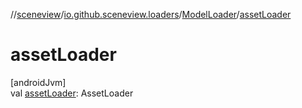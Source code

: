 //[sceneview](../../../index.md)/[io.github.sceneview.loaders](../index.md)/[ModelLoader](index.md)/[assetLoader](asset-loader.md)

# assetLoader

[androidJvm]\
val [assetLoader](asset-loader.md): AssetLoader
